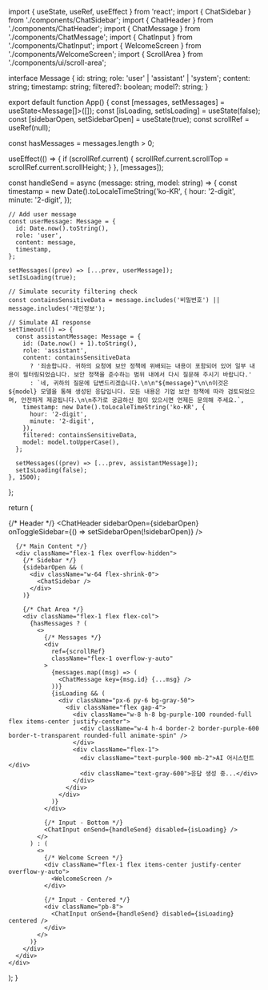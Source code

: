 import { useState, useRef, useEffect } from 'react';
import { ChatSidebar } from './components/ChatSidebar';
import { ChatHeader } from './components/ChatHeader';
import { ChatMessage } from './components/ChatMessage';
import { ChatInput } from './components/ChatInput';
import { WelcomeScreen } from './components/WelcomeScreen';
import { ScrollArea } from './components/ui/scroll-area';

interface Message {
  id: string;
  role: 'user' | 'assistant' | 'system';
  content: string;
  timestamp: string;
  filtered?: boolean;
  model?: string;
}

export default function App() {
  const [messages, setMessages] = useState<Message[]>([]);
  const [isLoading, setIsLoading] = useState(false);
  const [sidebarOpen, setSidebarOpen] = useState(true);
  const scrollRef = useRef<HTMLDivElement>(null);

  const hasMessages = messages.length > 0;

  useEffect(() => {
    if (scrollRef.current) {
      scrollRef.current.scrollTop = scrollRef.current.scrollHeight;
    }
  }, [messages]);

  const handleSend = async (message: string, model: string) => {
    const timestamp = new Date().toLocaleTimeString('ko-KR', {
      hour: '2-digit',
      minute: '2-digit',
    });

    // Add user message
    const userMessage: Message = {
      id: Date.now().toString(),
      role: 'user',
      content: message,
      timestamp,
    };

    setMessages((prev) => [...prev, userMessage]);
    setIsLoading(true);

    // Simulate security filtering check
    const containsSensitiveData = message.includes('비밀번호') || message.includes('개인정보');

    // Simulate AI response
    setTimeout(() => {
      const assistantMessage: Message = {
        id: (Date.now() + 1).toString(),
        role: 'assistant',
        content: containsSensitiveData
          ? '죄송합니다. 귀하의 요청에 보안 정책에 위배되는 내용이 포함되어 있어 일부 내용이 필터링되었습니다. 보안 정책을 준수하는 범위 내에서 다시 질문해 주시기 바랍니다.'
          : `네, 귀하의 질문에 답변드리겠습니다.\n\n"${message}"\n\n이것은 ${model} 모델을 통해 생성된 응답입니다. 모든 내용은 기업 보안 정책에 따라 검토되었으며, 안전하게 제공됩니다.\n\n추가로 궁금하신 점이 있으시면 언제든 문의해 주세요.`,
        timestamp: new Date().toLocaleTimeString('ko-KR', {
          hour: '2-digit',
          minute: '2-digit',
        }),
        filtered: containsSensitiveData,
        model: model.toUpperCase(),
      };

      setMessages((prev) => [...prev, assistantMessage]);
      setIsLoading(false);
    }, 1500);
  };

  return (
    <div className="h-screen flex flex-col bg-white">
      {/* Header */}
      <ChatHeader 
        sidebarOpen={sidebarOpen}
        onToggleSidebar={() => setSidebarOpen(!sidebarOpen)}
      />

      {/* Main Content */}
      <div className="flex-1 flex overflow-hidden">
        {/* Sidebar */}
        {sidebarOpen && (
          <div className="w-64 flex-shrink-0">
            <ChatSidebar />
          </div>
        )}

        {/* Chat Area */}
        <div className="flex-1 flex flex-col">
          {hasMessages ? (
            <>
              {/* Messages */}
              <div
                ref={scrollRef}
                className="flex-1 overflow-y-auto"
              >
                {messages.map((msg) => (
                  <ChatMessage key={msg.id} {...msg} />
                ))}
                {isLoading && (
                  <div className="px-6 py-6 bg-gray-50">
                    <div className="flex gap-4">
                      <div className="w-8 h-8 bg-purple-100 rounded-full flex items-center justify-center">
                        <div className="w-4 h-4 border-2 border-purple-600 border-t-transparent rounded-full animate-spin" />
                      </div>
                      <div className="flex-1">
                        <div className="text-purple-900 mb-2">AI 어시스턴트</div>
                        <div className="text-gray-600">응답 생성 중...</div>
                      </div>
                    </div>
                  </div>
                )}
              </div>

              {/* Input - Bottom */}
              <ChatInput onSend={handleSend} disabled={isLoading} />
            </>
          ) : (
            <>
              {/* Welcome Screen */}
              <div className="flex-1 flex items-center justify-center overflow-y-auto">
                <WelcomeScreen />
              </div>

              {/* Input - Centered */}
              <div className="pb-8">
                <ChatInput onSend={handleSend} disabled={isLoading} centered />
              </div>
            </>
          )}
        </div>
      </div>
    </div>
  );
}

